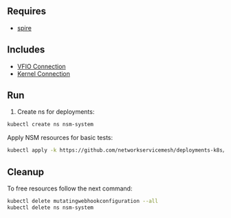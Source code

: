 ## Requires

- [spire](../spire)

## Includes

- [VFIO Connection](../use-cases/Vfio2Noop)
- [Kernel Connection](../use-cases/SriovKernel2Noop)

## Run

1. Create ns for deployments:
```bash
kubectl create ns nsm-system
```

Apply NSM resources for basic tests:
```bash
kubectl apply -k https://github.com/networkservicemesh/deployments-k8s/examples/sriov?ref=640e191b645850693151972d6217c9a0d2437678
```

## Cleanup

To free resources follow the next command:
```bash
kubectl delete mutatingwebhookconfiguration --all
kubectl delete ns nsm-system
```
